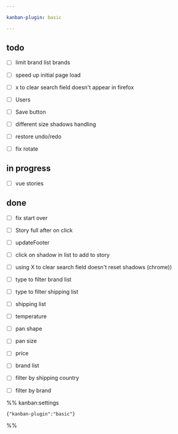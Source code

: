 ```yaml
---

kanban-plugin: basic

---
```


## todo

- [ ] limit brand list brands
- [ ] speed up initial page load
- [ ] x to clear search field doesn't appear in firefox
- [ ] Users
- [ ] Save button
- [ ] different size shadows handling
- [ ] restore undo/redo
- [ ] fix rotate


## in progress

- [ ] vue stories


## done

- [ ] fix start over
- [ ] Story full  after on click
- [ ] updateFooter
- [ ] click on shadow in list to add to story
- [ ] using X to clear search field doesn't reset shadows (chrome))
- [ ] type to filter brand list
- [ ] type to filter shipping list
- [ ] shipping list
- [ ] temperature
- [ ] pan shape
- [ ] pan size
- [ ] price
- [ ] brand list
- [ ] filter by shipping country
- [ ] filter by brand




%% kanban:settings
```
{"kanban-plugin":"basic"}
```
%%